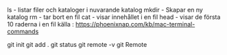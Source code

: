 

ls - listar filer och kataloger i nuvarande katalog
mkdir - Skapar en ny katalog 
rm - tar bort en fil 
cat - visar innehållet i en fil 
head - visar de första 10 raderna i en fil 
källa : https://phoenixnap.com/kb/mac-terminal-commands


git init 
git add . 
git status
git remote -v 
git Remote
